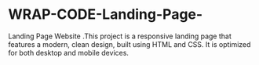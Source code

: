 # WRAP-CODE-Landing-Page-
Landing Page Website .This project is a responsive landing page that features a modern, clean design, built using HTML and CSS. It is optimized for both desktop and mobile devices.
